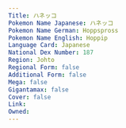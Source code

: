 ```yaml
---
﻿Title: ハネッコ
Pokemon Name Japanese: ハネッコ
Pokemon Name German: Hoppspross
Pokemon Name English: Hoppip
Language Card: Japanese
National Dex Number: 187
Region: Johto
Regional Form: false
Additional Form: false
Mega: false
Gigantamax: false
Cover: false
Link: 
Owned: 
---
```

